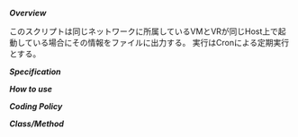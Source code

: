 ***Overview***

このスクリプトは同じネットワークに所属しているVMとVRが同じHost上で起動している場合にその情報をファイルに出力する。
実行はCronによる定期実行とする。

***Specification***

***How to use***

***Coding Policy***

***Class/Method***




